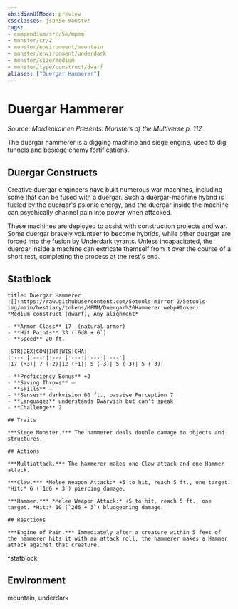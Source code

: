 ```yaml
---
obsidianUIMode: preview
cssclasses: json5e-monster
tags:
- compendium/src/5e/mpmm
- monster/cr/2
- monster/environment/mountain
- monster/environment/underdark
- monster/size/medium
- monster/type/construct/dwarf
aliases: ["Duergar Hammerer"]
---
```

# Duergar Hammerer
*Source: Mordenkainen Presents: Monsters of the Multiverse p. 112*  

The duergar hammerer is a digging machine and siege engine, used to dig tunnels and besiege enemy fortifications.

## Duergar Constructs

Creative duergar engineers have built numerous war machines, including some that can be fused with a duergar. Such a duergar-machine hybrid is fueled by the duergar's psionic energy, and the duergar inside the machine can psychically channel pain into power when attacked.

These machines are deployed to assist with construction projects and war. Some duergar bravely volunteer to become hybrids, while other duergar are forced into the fusion by Underdark tyrants. Unless incapacitated, the duergar inside a machine can extricate themself from it over the course of a short rest, completing the process at the rest's end.

## Statblock

```ad-statblock
title: Duergar Hammerer
![](https://raw.githubusercontent.com/5etools-mirror-2/5etools-img/main/bestiary/tokens/MPMM/Duergar%20Hammerer.webp#token)
*Medium construct (dwarf), Any alignment*

- **Armor Class** 17  (natural armor)
- **Hit Points** 33 (`6d8 + 6`)
- **Speed** 20 ft.

|STR|DEX|CON|INT|WIS|CHA|
|:---:|:---:|:---:|:---:|:---:|:---:|
|17 (+3)| 7 (-2)|12 (+1)| 5 (-3)| 5 (-3)| 5 (-3)|

- **Proficiency Bonus** +2
- **Saving Throws** ⏤
- **Skills** ⏤
- **Senses** darkvision 60 ft., passive Perception 7
- **Languages** understands Dwarvish but can't speak
- **Challenge** 2

## Traits

***Siege Monster.*** The hammerer deals double damage to objects and structures.

## Actions

***Multiattack.*** The hammerer makes one Claw attack and one Hammer attack.

***Claw.*** *Melee Weapon Attack:* +5 to hit, reach 5 ft., one target. *Hit:* 6 (`1d6 + 3`) piercing damage.

***Hammer.*** *Melee Weapon Attack:* +5 to hit, reach 5 ft., one target. *Hit:* 10 (`2d6 + 3`) bludgeoning damage.

## Reactions

***Engine of Pain.*** Immediately after a creature within 5 feet of the hammerer hits it with an attack roll, the hammerer makes a Hammer attack against that creature.
```
^statblock

## Environment

mountain, underdark